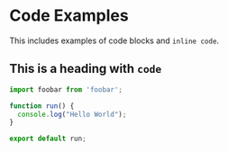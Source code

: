 # Code Examples

This includes examples of code blocks and `inline code`.

## This is a heading with  `code`

```javascript
import foobar from 'foobar';

function run() {
  console.log("Hello World");
}

export default run;
```
